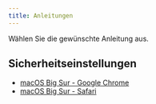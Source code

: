 ```yaml
---
title: Anleitungen
---
```


Wählen Sie die gewünschte Anleitung aus.

## Sicherheitseinstellungen

* [macOS Big Sur - Google Chrome](macos/chrome)
* [macOS Big Sur - Safari](macos/safari)